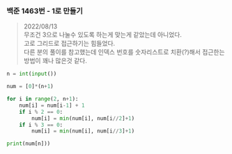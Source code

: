 ### 백준 1463번 - 1로 만들기

> 2022/08/13 <br>
> 무조건 3으로 나눌수 있도록 하는게 맞는게 같았는데 아니었다.<br>
> 고로 그리드로 접근하기는 힘들었다.<br>
> 다른 분의 풀이를 참고했는데 인덱스 번호를 숫자리스트로 치환(?)해서 접근한는 방법이 꽤나 많은것 같다.

```python
n = int(input())

num = [0]*(n+1)

for i in range(2, n+1):
    num[i] = num[i-1] + 1
    if i % 2 == 0:
        num[i] = min(num[i], num[i//2]+1)
    if i % 3 == 0:
        num[i] = min(num[i], num[i//3]+1)

print(num[n]))
```